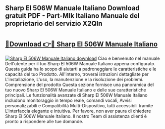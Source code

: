## Sharp El 506W Manuale Italiano Download gratuit PDF - Part-MIk Italiano Manuale del proprietario del servizio X2Qln

# <h2><a href="http://dfbmqqq.blite.top/?on=Sharp+El+506W+Manuale+Italiano">🔗Download 👉🔴 Sharp El 506W Manuale Italiano</a></h2>

[![Sharp El 506W Manuale Italiano download](https://i.imgur.com/lujVjoI.png)](http://dfbmqqq.blite.top/?on=Sharp+El+506W+Manuale+Italiano)
Ciao e benvenuto nel manuale Dell'utente per il tuo Sharp El 506W Manuale Italiano appena configurato. Questa guida ha lo scopo di aiutarti a padroneggiare le caratteristiche e le capacità del tuo Prodotto. All'interno, troverai istruzioni dettagliate per L'installazione, L'uso, la manutenzione e la risoluzione dei problemi. Comprensione del prodotto Questa sezione fornisce una panoramica del tuo nuovo Sharp El 506W Manuale Italiano e delle sue caratteristiche principali. Le funzionalità avanzate di Sharp El 506W Manuale Italiano includono monitoraggio in tempo reale, comandi vocali, Avvisi personalizzabili e Compatibilità Multi-Dispositivo, tutti accessibili tramite L'interfaccia elegante e intuitiva. Per favore, non aver paura di chiedere Sharp El 506W Manuale Italiano. Il nostro Team di assistenza clienti è pronto a rispondere alle tue domande.
